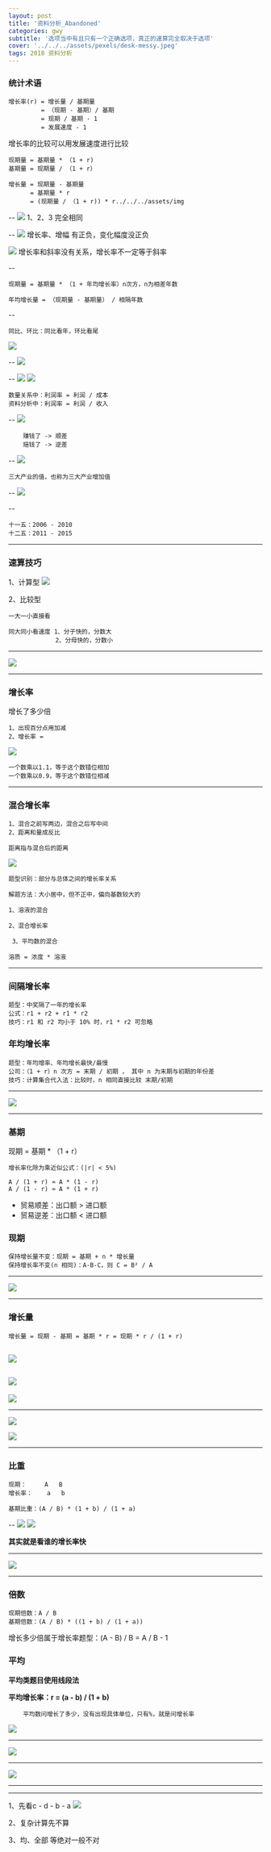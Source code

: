 ```yaml
---
layout: post
title: '资料分析_Abandoned'
categories: gwy
subtitle: '选项当中有且只有一个正确选项，真正的速算完全取决于选项'
cover: '../../../assets/pexels/desk-messy.jpeg'
tags: 2018 资料分析
---
```


### 统计术语
	增长率(r) = 增长量 / 基期量 
      	  	 = （现期 - 基期）/ 基期
      	 	 = 现期 / 基期 - 1
      	 	 = 发展速度 - 1

增长率的比较可以用发展速度进行比较
	
	现期量 = 基期量 * （1 + r)
	基期量 = 现期量 / （1 + r）
	
	增长量 = 现期量 - 基期量 
		  = 基期量 * r 
		  = (现期量 / （1 + r)) * r../../../assets/img

--
![](../../../assets/img/资料分析1.jpg)
1、2、3 完全相同

--
![](../../../assets/img/资料分析2.jpg)
增长率、增幅 有正负，变化幅度没正负

![](../../../assets/img/资料分析3.jpg)
增长率和斜率没有关系，增长率不一定等于斜率

--

	现期量 = 基期量 * （1 + 年均增长率）n次方，n为相差年数
	
	年均增长量 = （现期量 - 基期量） / 相隔年数

--

	同比、环比：同比看年，环比看尾
![](../../../assets/img/资料分析4.jpg)

--
![](../../../assets/img/资料分析5.jpg)

--
![](../../../assets/img/资料分析6.jpg)
![](../../../assets/img/资料分析7.jpg)

	数量关系中：利润率 = 利润 / 成本
	资料分析中：利润率 = 利润 / 收入
	
--
![](../../../assets/img/资料分析8.jpg)
	
		赚钱了 -> 顺差
		赔钱了 -> 逆差
	
--
![](../../../assets/img/资料分析9.jpg)

	三大产业的值，也称为三大产业增加值
	
--
![](../../../assets/img/资料分析10.jpg)

--

	十一五：2006 - 2010
	十二五：2011 - 2015
	
---
### 速算技巧
1、计算型
![](../../../assets/img/资料分析11.jpg)

2、比较型
	
	一大一小直接看
	
	同大同小看速度 1、分子快的，分数大
				 2、分母快的，分数小
				 
---
![](../../../assets/img/资料分析12.jpg)

---
### 增长率
增长了多少倍

	1、出现百分点用加减
	2、增长率 = 

![](../../../assets/img/资料分析13.jpg)

	一个数乘以1.1，等于这个数错位相加
	一个数乘以0.9，等于这个数错位相减
---
### 混合增长率
	1、混合之前写两边，混合之后写中间
	2、距离和量成反比
	
	距离指与混合后的距离
	
![](../../../assets/img/资料分析14.jpg)

	题型识别：部分与总体之间的增长率关系
	
	解题方法：大小居中，但不正中，偏向基数较大的

` 1、溶液的混合 `

` 2、混合增长率 `

` 3、平均数的混合`

	溶质 = 浓度 * 溶液
	
---
### 间隔增长率
	
	题型：中奖隔了一年的增长率
	公式：r1 + r2 + r1 * r2
	技巧：r1 和 r2 均小于 10% 时，r1 * r2 可忽略
	
### 年均增长率
	题型：年均增率、年均增长最快/最慢
	公司：（1 + r）n 次方 = 末期 / 初期 ， 其中 n 为末期与初期的年份差
	技巧：计算集合代入法：比较时，n 相同直接比较 末期/初期

---
![](../../../assets/img/资料分析15.jpg)

---

### 基期
现期 = 基期 * （1 + r）

	增长率化除为乘近似公式：(|r| < 5%)

	A / (1 + r) ≈ A * (1 - r)
	A / (1 - r) ≈ A * (1 + r)
	

- 贸易顺差：出口额 > 进口额
- 贸易逆差：出口额 < 进口额 

### 现期
	
	保持增长量不变：现期 = 基期 + n * 增长量
	保持增长率不变(n 相同)：A-B-C，则 C = B² / A
	
---
![](../../../assets/img/资料分析16.jpg)

---

### 增长量
	增长量 = 现期 - 基期 = 基期 * r = 现期 * r / (1 + r) 
	
![](../../../assets/img/资料分析17.jpg)
-
![](../../../assets/img/资料分析18.jpg)
-
![](../../../assets/img/资料分析19.jpg)

---
![](../../../assets/img/资料分析20.jpg)

![](../../../assets/img/资料分析21.jpg)

---

### 比重

	现期：		A	B
	增长率：	a	b
	
	基期比重：(A / B) * (1 + b) / (1 + a)
	
--
![](../../../assets/img/资料分析22.jpg)
![](../../../assets/img/资料分析23.jpg)

**其实就是看谁的增长率快**

---
![](../../../assets/img/资料分析24.jpg)

---

### 倍数

	现期倍数：A / B
	基期倍数：(A / B) * ((1 + b) / (1 + a))
	
增长多少倍属于增长率题型：(A - B) / B = A / B - 1

### 平均
**平均类题目使用线段法**

**平均增长率：r = (a - b) / (1 + b)**
	
		平均数问增长了多少，没有出现具体单位，只有%，就是问增长率
	
![](../../../assets/img/资料分析25.jpg)

---
![](../../../assets/img/资料分析26.jpg)

---
![](../../../assets/img/资料分析27.jpg)

---
---
1、先看c - d - b - a
![](../../../assets/img/资料分析28.jpg)

2、复杂计算先不算

3、均、全部 等绝对一般不对